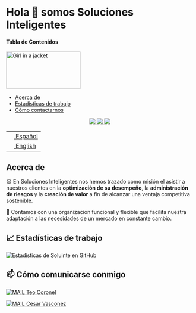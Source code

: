 # Hola 👋 somos Soluciones Inteligentes

#### Tabla de Contenidos

<img src="https://soluinte.com/images/logo.png" alt="Girl in a jacket" width="200" height="100">

- [Acerca de](#Acerca-de)
- [Estadísticas de trabajo](#-Estadísticas-de-trabajo)
- [Cómo contactarnos](#-Cómo-contactarnos)

<p align=center>
    <a href="https://github.com/soluinte">
        <img src="https://badges.pufler.dev/visits/soluinte/soluinte?style=flat-square&color=black&logo=github">
    </a>
    <a href="https://github.com/soluinte?tab=repositories">
        <img src="https://badges.pufler.dev/repos/soluinte?style=flat-square&color=black&logo=github">
    </a>
    <a href="https://github.com/soluinte">
        <img src="https://badges.pufler.dev/commits/monthly/soluinte">
    </a>
</p>

<table align="center" style="display:inline padding-left:3px; padding-right:3px;">
    <tr>
        <td>
            <a href="README.md">
                <img src="https://flagcdn.com/ec.svg" height="13"> Español
            </a>
        </td>
    </tr>
    <tr>
        <td>
            <a href="README_eng.md">
                <img src="https://flagcdn.com/us.svg" height="13"> English
            </a>
        </td>
    </tr>
</table>

## **Acerca de**

😃 En Soluciones Inteligentes nos hemos trazado como misión el asistir a nuestros clientes en la **optimización de su desempeño**, la **administración de riesgos** y la **creación de valor** a fin de alcanzar una ventaja competitiva sostenible.

:hammer: Contamos con una organización funcional y flexible que facilita nuestra adaptación a las necesidades de un mercado en constante cambio.

</hr>

## 📈 Estadísticas de trabajo

![Estadísticas de Soluinte en GitHub](https://github-readme-stats.vercel.app/api?username=soluinte&custom_title=Estadísticas%20en%20Github%20de%20Soluinte&theme=vue&show_icons=true&count_private=true)

</hr>
  
## 📫 Cómo comunicarse conmigo

[![MAIL Teo Coronel](https://img.shields.io/badge/Teo_Coronel-0078D4?style=for-the-badge&logo=microsoft-outlook&logoColor=white&link=mailto:tcoronel@soluinte.com)](mailto:tcoronel@soluinte.com?subject=Estamos%20interesados%20en%20sus%20servicios&body=Me%20interesa%20su%20trabajo,%20contactenos.)

[![MAIL Cesar Vasconez](https://img.shields.io/badge/Cesar_Vasconez-0078D4?style=for-the-badge&logo=microsoft-outlook&logoColor=white&link=mailto:cvasconez@soluinte.com)](mailto:cvasconez@soluinte.com?subject=Estamos%20interesados%20en%20sus%20servicios&body=Me%20interesa%20su%20trabajo,%20contactenos.)

<!--
[![WhatsApp App Teo Coronel](https://img.shields.io/badge/WhatsApp-25D366?style=for-the-badge&logo=whatsapp&logoColor=white)](https://wa.me/+593993525873?text=Buen%20día.%20Estamos%20interesados%20en%20sus%20servicios)

[![WhatsApp Escritorio Teo Coronel](https://img.shields.io/badge/WhatsApp-25D366?style=for-the-badge&logo=whatsapp&logoColor=white)](http://web.whatsapp.com/send?text=Buen%20día.%20Estamos%20interesados%20en%20sus%20servicios&phone=+593993525873&abid=+593993525873)

(02)2249841 / (02)2263640 / 0993526204
-->
